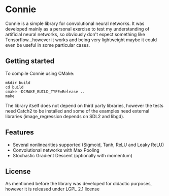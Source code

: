 # Connie
Connie is a simple library for convolutional neural networks.
It was developed mainly as a personal exercise to test my understanding of artificial neural networks, so obviously don't expect something like Tensorflow...however it works and being very lightweight maybe it could even be useful in some particular cases.

## Getting started
To compile Connie using CMake:
```
mkdir build
cd build
cmake -DCMAKE_BUILD_TYPE=Release ..
make
```
The library itself does not depend on third party libraries, however the tests need Catch2 to be installed and some of the examples need external libraries (image_regression depends on SDL2 and libgd).

## Features
- Several nonlinearities supported (Sigmoid, Tanh, ReLU and Leaky ReLU)
- Convolutional networks with Max Pooling
- Stochastic Gradient Descent (optionally with momentum)

## License
As mentioned before the library was developed for didactic purposes, however it is released under LGPL 2.1 license
